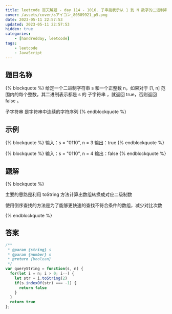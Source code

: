```yaml
---
title: leetcode 百天解题 - day 114 - 1016. 子串能表示从 1 到 N 数字的二进制串
cover: /assets/cover/◇アイコン_80589921_p5.png
date: 2023-05-11 22:57:53
updated: 2023-05-11 22:57:53
hidden: true
categories:
    - [handredday, leetcode]
tags:
    - leetcode
    - JavaScript
---
```



## 题目名称

{% blockquote %}
给定一个二进制字符串 s 和一个正整数 n，如果对于 [1, n] 范围内的每个整数，其二进制表示都是 s 的 子字符串 ，就返回 true，否则返回 false 。

子字符串 是字符串中连续的字符序列
{% endblockquote %}

## 示例

{% blockquote %}
输入：s = "0110", n = 3
输出：true
{% endblockquote %}

{% blockquote %}
输入：s = "0110", n = 4
输出：false
{% endblockquote %}


## 题解


{% blockquote %}

主要的思路是利用 toString 方法计算出数组转换成对应二级制数

使用倒序查找的方法是为了能够更快速的查找不符合条件的数组，减少对比次数

{% endblockquote %}

## 答案

~~~js
/**
 * @param {string} s
 * @param {number} n
 * @return {boolean}
 */
var queryString = function(s, n) {
  for(let i = n; i > 0; i--) {
    let str = i.toString(2)
    if(s.indexOf(str) === -1) {
      return false
    }
  }
  return true
};
~~~
